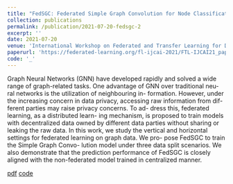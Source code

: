 ```yaml
---
title: "FedSGC: Federated Simple Graph Convolution for Node Classification"
collection: publications
permalink: /publication/2021-07-20-fedsgc-2
excerpt: ''
date: 2021-07-20
venue: 'International Workshop on Federated and Transfer Learning for Data Sparsity and Confidentiality in Conjunction with IJCAI 2021 (FTL-IJCAI'21)'
paperurl: 'https://federated-learning.org/fl-ijcai-2021/FTL-IJCAI21_paper_5.pdf'
code: '_'
---
```


Graph Neural Networks (GNN) have developed rapidly and solved a wide range of graph-related tasks. One advantage of GNN over traditional neu- ral networks is the utilization of neighbouring in- formation. However, under the increasing concern in data privacy, accessing raw information from dif- ferent parties may raise privacy concerns. To ad- dress this, federated learning, as a distributed learn- ing mechanism, is proposed to train models with decentralized data owned by different data parties without sharing or leaking the raw data. In this work, we study the vertical and horizontal settings for federated learning on graph data. We pro- pose FedSGC to train the Simple Graph Convo- lution model under three data split scenarios. We also demonstrate that the prediction performance of FedSGC is closely aligned with the non-federated model trained in centralized manner.

[pdf](https://federated-learning.org/fl-ijcai-2021/FTL-IJCAI21_paper_5.pdf)
[code](_)
